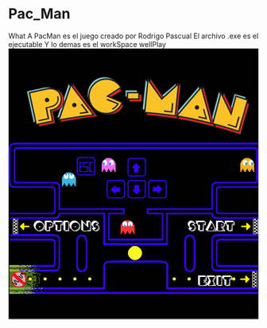 # Pac_Man
What A PacMan es el juego creado por Rodrigo Pascual 
El archivo .exe es el ejecutable 
Y lo demas es el workSpace
wellPlay
<img src="captura.PNG"/></br>

